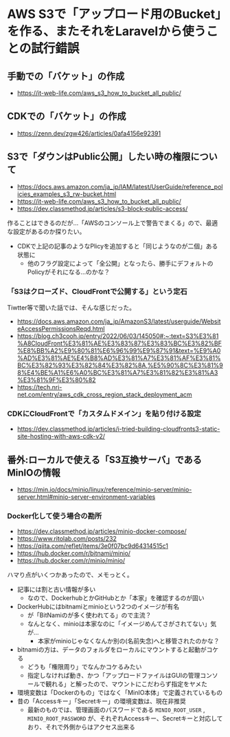# AWS S3で「アップロード用のBucket」を作る、またそれをLaravelから使うことの試行錯誤

## 手動での「バケット」の作成

- https://it-web-life.com/aws_s3_how_to_bucket_all_public/


## CDKでの「バケット」の作成

- https://zenn.dev/zgw426/articles/0afa4156e92391


## S3で「ダウンはPublic公開」したい時の権限について

- https://docs.aws.amazon.com/ja_jp/IAM/latest/UserGuide/reference_policies_examples_s3_rw-bucket.html
- https://it-web-life.com/aws_s3_how_to_bucket_all_public/
- https://dev.classmethod.jp/articles/s3-block-public-access/

作ることはできるのだが…「AWSのコンソール上で警告でまくる」ので、最適な設定があるのか探りたい。

- CDKで上記の記事のようなPlicyを追加すると「同じようなのが二個」ある状態に
  - 他のフラグ設定によって「全公開」となったら、勝手にデフォルトのPolicyがそれになる…のかな？

### 「S3はクローズド、CloudFrontで公開する」という定石

Tiwtter等で聞いた話では、そんな感じだった。

- https://docs.aws.amazon.com/ja_jp/AmazonS3/latest/userguide/WebsiteAccessPermissionsReqd.html
- https://blog.ch3cooh.jp/entry/2022/06/03/145050#:~:text=S3%E3%81%A8CloudFront%E3%81%AE%E3%83%87%E3%83%BC%E3%82%BF%E8%BB%A2%E9%80%81%E6%96%99%E9%87%91&text=%E9%A0%AD%E3%81%AE%E4%B8%AD%E3%81%A7%E3%81%AF%E3%81%BC%E3%82%93%E3%82%84%E3%82%8A,%E5%90%8C%E3%81%98%E4%BE%A1%E6%A0%BC%E3%81%A7%E3%81%82%E3%81%A3%E3%81%9F%E3%80%82
- https://tech.nri-net.com/entry/aws_cdk_cross_region_stack_deployment_acm


### CDKにCloudFrontで「カスタムドメイン」を貼り付ける設定

- https://dev.classmethod.jp/articles/i-tried-building-cloudfronts3-static-site-hosting-with-aws-cdk-v2/

## 番外:ローカルで使える「S3互換サーバ」であるMinIOの情報

- https://min.io/docs/minio/linux/reference/minio-server/minio-server.html#minio-server-environment-variables

### Docker化して使う場合の勘所

- https://dev.classmethod.jp/articles/minio-docker-compose/
- https://www.ritolab.com/posts/232
- https://qiita.com/reflet/items/3e0f07bc9d64314515c1
- https://hub.docker.com/r/bitnami/minio/
- https://hub.docker.com/r/minio/minio/

ハマり点がいくつかあったので、メモっとく。

- 記事には割と古い情報が多い
  - なので、DockerhubとかGitHubとか「本家」を確認するのが固い
- DockerHubにはbitnamiとminioという2つのイメージが有名
  - が「BitNamiのが多く使われてる」ので主流？
  - なんとなく、minioは本家なのに「イメージめんてさがされてない」気が…
    - 本家がminioじゃなくなんか別の(名前失念)へと移管されたのかな？
- bitnamiの方は、データのフォルダをローカルにマウントすると起動がコケる
  - どうも「権限周り」でなんかコケるみたい
  - 指定しなければ動き、かつ「アップロードファイルはGUIの管理コンソールで観れる」と解ったので、マウントにこだわらず指定をヤメた
- 環境変数は「Dockerのもの」ではなく「MinIO本体」で定義されているもの
- 昔の「Accessキー」「Secretキー」の環境変数は、現在非推奨
  - 最新のものでは、管理画面のパスワードである `MINIO_ROOT_USER` , `MINIO_ROOT_PASSWORD` が、それぞれAccessキー、Secretキーと対応しており、それで外側からはアクセス出来る